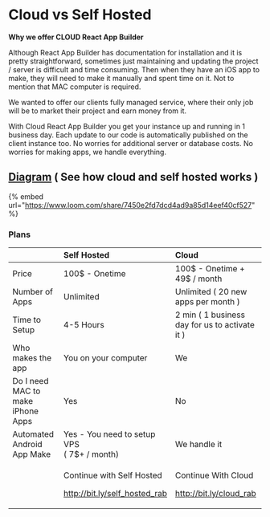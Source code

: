 # Cloud vs Self Hosted

**Why we offer CLOUD React App Builder**  
  
Although React App Builder has documentation for installation and it is pretty straightforward, sometimes just maintaining and updating the project / server is difficult and time consuming. Then when they have an iOS app to make, they will need to make it manually and spent time on it. Not to mention that MAC computer is required.

We wanted to offer our clients fully managed service, where their only job will be to market their project and earn money from it.

With Cloud React App Builder you get your instance up and running in 1 business day. Each update to our code is automatically published on the client instance too. No worries for additional server or database costs. No worries for making apps, we handle everything.

## [Diagram](https://www.lucidchart.com/documents/view/ea63ccb1-8d46-4b2c-a9bb-348655182748/0_0) \( See how cloud and self hosted works \)

{% embed url="https://www.loom.com/share/7450e2fd7dcd4ad9a85d14eef40cf527" %}

### 

### Plans

<table>
  <thead>
    <tr>
      <th style="text-align:left"></th>
      <th style="text-align:left">Self Hosted</th>
      <th style="text-align:left">Cloud</th>
    </tr>
  </thead>
  <tbody>
    <tr>
      <td style="text-align:left">Price</td>
      <td style="text-align:left">100$ - Onetime</td>
      <td style="text-align:left">100$ - Onetime + 49$ / month</td>
    </tr>
    <tr>
      <td style="text-align:left">Number of Apps</td>
      <td style="text-align:left">Unlimited</td>
      <td style="text-align:left">Unlimited ( 20 new apps per month )</td>
    </tr>
    <tr>
      <td style="text-align:left">Time to Setup</td>
      <td style="text-align:left">4-5 Hours</td>
      <td style="text-align:left">2 min ( 1 business day for us to activate it )</td>
    </tr>
    <tr>
      <td style="text-align:left">Who makes the app</td>
      <td style="text-align:left">You on your computer</td>
      <td style="text-align:left">We</td>
    </tr>
    <tr>
      <td style="text-align:left">Do I need MAC to make iPhone Apps</td>
      <td style="text-align:left">Yes</td>
      <td style="text-align:left">No</td>
    </tr>
    <tr>
      <td style="text-align:left">Automated Android App Make</td>
      <td style="text-align:left">Yes - You need to setup VPS
        <br />( 7$+ / month)</td>
      <td style="text-align:left">We handle it</td>
    </tr>
    <tr>
      <td style="text-align:left"></td>
      <td style="text-align:left">
        <p>Continue with Self Hosted</p>
        <p><a href="http://bit.ly/self_hosted_rab">http://bit.ly/self_hosted_rab</a>
        </p>
      </td>
      <td style="text-align:left">
        <p>Continue With Cloud</p>
        <p><a href="http://bit.ly/cloud_rab">http://bit.ly/cloud_rab</a> 
        </p>
      </td>
    </tr>
  </tbody>
</table>

